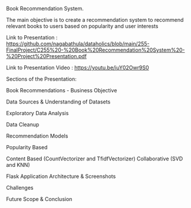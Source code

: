 Book Recommendation System.  

The main objective is to create a recommendation system to recommend relevant books to users based on popularity and user interests


Link to Presentation : https://github.com/nagabathula/dataholics/blob/main/255-FinalProject/C255%20-%20Book%20Recommendation%20System%20-%20Project%20Presentation.pdf


Link to Presentation Video : https://youtu.be/iuY02Owr9S0


Sections of the Presentation:

Book Recommendations - Business Objective

Data Sources & Understanding of Datasets

Exploratory Data Analysis

Data Cleanup

Recommendation Models

Popularity Based

  Content Based (CountVectorizer and TfidfVectorizer)
  Collaborative (SVD and KNN)

Flask Application Architecture & Screenshots

Challenges

Future Scope & Conclusion
